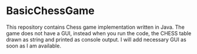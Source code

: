 # BasicChessGame
This repository contains Chess game implementation written in Java. The game does not have a GUI, instead when you run the code, the CHESS table drawn as string and printed as console output. I will add necessary GUI as soon as I am available.
